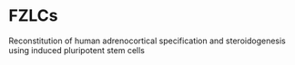 # FZLCs
Reconstitution of human adrenocortical specification and steroidogenesis using induced pluripotent stem cells
